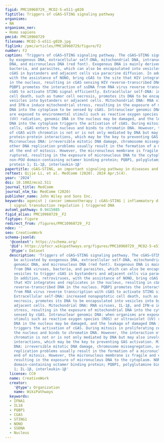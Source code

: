 ```yaml
---
figid: PMC10960729__MCO2-5-e511-g020
figtitle: Triggers of cGAS–STING signaling pathway
organisms:
- NA
organisms_ner:
- Homo sapiens
pmcid: PMC10960729
filename: MCO2-5-e511-g020.jpg
figlink: /pmc/articles/PMC10960729/figure/F2
number: F2
caption: 'Triggers of cGAS–STING signaling pathway. The cGAS–STING signal can be activated
  by exogenous DNA, extracellular self‐DNA, mitochondrial DNA, intranuclear genomic
  DNA, and micronucleus DNA (red font). Exogenous DNA is mainly derived from DNA viruses,
  bacteria, and parasites, which can also be encapsulated into vesicles to trigger
  cGAS in bystanders and adjacent cells via paracrine diffusion. In addition, retroviruses,
  with the assistance of NONO, bring cGAS to the site that HIV integrates and replicates
  in the nucleus, resulting in cGAS sensing HIV reverse‐transcribed DNA in the nucleus.
  PQBP1 promotes the interaction of ssDNA from RNA virus reverse transcription with
  cGAS to activate STING signal efficiently. Extracellular self‐DNA: increased nonapoptotic
  cell death, such as tumor cell necrosis, promotes its DNA to be encapsulated into
  vesicles into bystanders or adjacent cells. Mitochondrial DNA: RNA viruses, IL‐1β,
  and IFN‐α induce mitochondrial stress, resulting in the exposure of mitochondrial
  DNA into the cytoplasm to be sensed by cGAS. Intranuclear genomic DNA: when organisms
  are exposed to environmental stimuli such as reactive oxygen species (ROS) or ultraviolet
  (UV) radiation, genomic DNA in the nucleus may be damaged, and the leakage of damaged
  DNA into the cytoplasm triggers the activation of cGAS. During mitosis in proliferating
  cells, cGAS enters the nucleus and binds to chromatin DNA. However, the interaction
  of cGAS with chromatin is not or is not only mediated by DNA but may also involve
  protein‐protein interactions, which may be the key to preventing GAS activation.
  Micronucleus DNA: irreversible mitotic DNA damage, chromosome missegregation, or
  other DNA replication problems usually result in the formation of a micronucleus
  at the end of mitosis. However, the micronucleus membrane is fragile and easily
  ruptured, resulting in the exposure of micronucleus DNA to the cytoplasm. NONO,
  non‐POU domain‐containing octamer binding protein; PQBP1, polyglutamine binding
  protein 1; IL‐1β, interleukin‐1β'
papertitle: cGAS–STING, an important signaling pathway in diseases and their therapy
reftext: Qijie Li, et al. MedComm (2020). 2024 Apr;5(4).
year: '2024'
doi: 10.1002/mco2.511
journal_title: MedComm
journal_nlm_ta: MedComm (2020)
publisher_name: John Wiley and Sons Inc.
keywords: agonist | cancer immunotherapy | cGAS–STING | inflammatory disease | inhibitor
  | signal transduction regulation | triggered DNA
automl_pathway: 0.9415085
figid_alias: PMC10960729__F2
figtype: Figure
redirect_from: /figures/PMC10960729__F2
ndex: ''
seo: CreativeWork
schema-jsonld:
  '@context': https://schema.org/
  '@id': https://pfocr.wikipathways.org/figures/PMC10960729__MCO2-5-e511-g020.html
  '@type': Dataset
  description: 'Triggers of cGAS–STING signaling pathway. The cGAS–STING signal can
    be activated by exogenous DNA, extracellular self‐DNA, mitochondrial DNA, intranuclear
    genomic DNA, and micronucleus DNA (red font). Exogenous DNA is mainly derived
    from DNA viruses, bacteria, and parasites, which can also be encapsulated into
    vesicles to trigger cGAS in bystanders and adjacent cells via paracrine diffusion.
    In addition, retroviruses, with the assistance of NONO, bring cGAS to the site
    that HIV integrates and replicates in the nucleus, resulting in cGAS sensing HIV
    reverse‐transcribed DNA in the nucleus. PQBP1 promotes the interaction of ssDNA
    from RNA virus reverse transcription with cGAS to activate STING signal efficiently.
    Extracellular self‐DNA: increased nonapoptotic cell death, such as tumor cell
    necrosis, promotes its DNA to be encapsulated into vesicles into bystanders or
    adjacent cells. Mitochondrial DNA: RNA viruses, IL‐1β, and IFN‐α induce mitochondrial
    stress, resulting in the exposure of mitochondrial DNA into the cytoplasm to be
    sensed by cGAS. Intranuclear genomic DNA: when organisms are exposed to environmental
    stimuli such as reactive oxygen species (ROS) or ultraviolet (UV) radiation, genomic
    DNA in the nucleus may be damaged, and the leakage of damaged DNA into the cytoplasm
    triggers the activation of cGAS. During mitosis in proliferating cells, cGAS enters
    the nucleus and binds to chromatin DNA. However, the interaction of cGAS with
    chromatin is not or is not only mediated by DNA but may also involve protein‐protein
    interactions, which may be the key to preventing GAS activation. Micronucleus
    DNA: irreversible mitotic DNA damage, chromosome missegregation, or other DNA
    replication problems usually result in the formation of a micronucleus at the
    end of mitosis. However, the micronucleus membrane is fragile and easily ruptured,
    resulting in the exposure of micronucleus DNA to the cytoplasm. NONO, non‐POU
    domain‐containing octamer binding protein; PQBP1, polyglutamine binding protein
    1; IL‐1β, interleukin‐1β'
  license: CC0
  name: CreativeWork
  creator:
    '@type': Organization
    name: WikiPathways
  keywords:
  - IFNA1
  - IL18
  - PQBP1
  - CGAS
  - STING1
  - NONO
  - SSDNA
  - Nucleus
---
```

